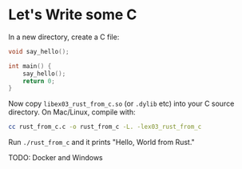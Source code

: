 # Let's Write some C

In a new directory, create a C file:

```c
void say_hello();

int main() {
    say_hello();
    return 0;
}
```

Now copy `libex03_rust_from_c.so` (or `.dylib` etc) into your C source directory. On Mac/Linux, compile with:

```bash
cc rust_from_c.c -o rust_from_c -L. -lex03_rust_from_c
```

Run `./rust_from_c` and it prints "Hello, World from Rust."

TODO: Docker and Windows
